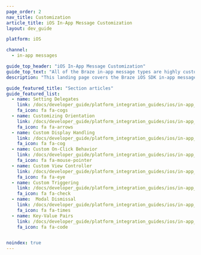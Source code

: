 ```yaml
---
page_order: 2
nav_title: Customization
article_title: iOS In-App Message Customization
layout: dev_guide

platform: iOS

channel:
  - in-app messages

guide_top_header: "iOS In-App Message Customization"
guide_top_text: "All of the Braze in-app message types are highly customizable across messages, images, <a href='http://fortawesome.github.io/Font-Awesome/'>Font Awesome</a> icons, click-actions, analytics, editable styling, custom display options, and custom delivery options. Multiple options can be configured on a per in-app message basis from <a href='/docs/user_guide/message_building_by_channel/in-app_messages/create/'>within the dashboard</a>. Braze additionally provides multiple levels of advanced customization to satisfy a variety of use cases and needs."
description: "This landing page covers the Braze iOS SDK in-app message customization options such as setting delegates, customizing orientation, custom display handling, and more."

guide_featured_title: "Section articles"
guide_featured_list:
  - name: Setting Delegates
    link: /docs/developer_guide/platform_integration_guides/ios/in-app_messaging/customization/setting_delegates/
    fa_icon: fa fa-cogs
  - name: Customizing Orientation
    link: /docs/developer_guide/platform_integration_guides/ios/in-app_messaging/customization/customizing_orientation/
    fa_icon: fa fa-arrows
  - name: Custom Display Handling
    link: /docs/developer_guide/platform_integration_guides/ios/in-app_messaging/customization/handing_in_app_display/
    fa_icon: fa fa-cog
  - name: Custom On-Click Behavior
    link: /docs/developer_guide/platform_integration_guides/ios/in-app_messaging/customization/behavior_on_click/
    fa_icon: fa fa-mouse-pointer
  - name: Custom View Controller
    link: /docs/developer_guide/platform_integration_guides/ios/in-app_messaging/customization/custom_view_controller/
    fa_icon: fa fa-eye
  - name: Custom Triggering
    link: /docs/developer_guide/platform_integration_guides/ios/in-app_messaging/customization/custom_triggering/
    fa_icon: fa fa-check
  - name:  Modal Dismissal
    link: /docs/developer_guide/platform_integration_guides/ios/in-app_messaging/customization/modal_dismissal/
    fa_icon: fa fa-times
  - name: Key-Value Pairs
    link: /docs/developer_guide/platform_integration_guides/ios/in-app_messaging/customization/key_value_pairs/
    fa_icon: fa fa-code


noindex: true
---
```

<br><br>